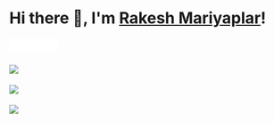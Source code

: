 # Hi there 👋, I'm <a href="https://rakeshmr.netlify.app" target="_blank">Rakesh Mariyaplar</a>!


<a href="https://rakeshmr.vercel.app/" target="_blank"><img align="left" alt="https://rakeshmr.netlify.app" width="22px" src="https://github.com/Aakarsh-B/trying-repos/blob/master/www.svg" /></a>
<a href="https://www.linkedin.com/in/rakesh-m-r/" target="_blank"><img align="left" alt="Rakesh M R | LinkedIn" width="22px" src="https://github.com/Aakarsh-B/trying-repos/blob/master/linkedin.svg" />
<a href="https://instagram.com/rakesh_mariyaplar" target="_blank"><img align="left" alt="Rakesh Mariyaplar | Instagram" width="22px" src="https://github.com/Aakarsh-B/trying-repos/blob/master/insta.svg" />
<a href="https://twitter.com/rakesh_m_r_" target="_blank"><img align="left" alt="Rakesh M R | Twitter" width="22px" src="https://github.com/Aakarsh-B/trying-repos/blob/master/twitter.svg" />
<br />
<br />

![](https://github-readme-stats.vercel.app/api?username=rakesh-m-r&theme=cobalt&hide_border=false&include_all_commits=true&count_private=true)<br/><br/>
![](https://github-readme-streak-stats.herokuapp.com/?user=rakesh-m-r&theme=cobalt&hide_border=false)<br/><br/>
![](https://github-readme-stats.vercel.app/api/top-langs/?username=rakesh-m-r&theme=cobalt&hide_border=false&include_all_commits=true&count_private=true&layout=compact)<br/>


